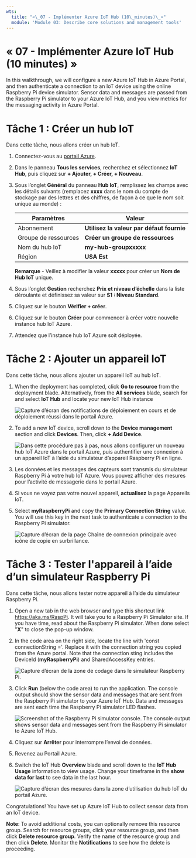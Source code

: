 ```yaml
---
wts:
  title: "«\_07 - Implémenter Azure IoT Hub (10\_minutes)\_»"
  module: 'Module 03: Describe core solutions and management tools'
---
```

# <a name="07---implement-an-azure-iot-hub-10-min"></a>« 07 - Implémenter Azure IoT Hub (10 minutes) »

In this walkthrough, we will configure a new Azure IoT Hub in Azure Portal, and then authenticate a connection to an IoT device using the online Raspberry Pi device simulator. Sensor data and messages are passed from the Raspberry Pi simulator to your Azure IoT Hub, and you view metrics for the messaging activity in Azure Portal.

# <a name="task-1-create-an-iot-hub"></a>Tâche 1 : Créer un hub IoT 

Dans cette tâche, nous allons créer un hub IoT. 

1. Connectez-vous au [portail Azure](https://portal.azure.com).

2. Dans le panneau **Tous les services**, recherchez et sélectionnez **IoT Hub**, puis cliquez sur **+ Ajouter, + Créer, + Nouveau**.

3. Sous l’onglet **Général** du panneau **Hub IoT**, remplissez les champs avec les détails suivants (remplacez **xxxx** dans le nom du compte de stockage par des lettres et des chiffres, de façon à ce que le nom soit unique au monde) :

    | Paramètres | Valeur |
    |--|--|
    | Abonnement | **Utilisez la valeur par défaut fournie** |
    | Groupe de ressources | **Créer un groupe de ressources** |
    | Nom du hub IoT | **my-hub-groupxxxxx** |
    | Région | **USA Est** |

    **Remarque** - Veillez à modifier la valeur **xxxxx** pour créer un **Nom de Hub IoT** unique.

4. Sous l’onglet **Gestion** recherchez **Prix et niveau d’échelle** dans la liste déroulante et définissez sa valeur sur **S1 : Niveau Standard**.

5. Cliquez sur le bouton **Vérifier + créer**.

6. Cliquez sur le bouton **Créer** pour commencer à créer votre nouvelle instance hub IoT Azure.

7. Attendez que l’instance hub IoT Azure soit déployée. 

# <a name="task-2-add-an-iot-device"></a>Tâche 2 : Ajouter un appareil IoT

Dans cette tâche, nous allons ajouter un appareil IoT au hub IoT. 

1. When the deployment has completed, click <bpt id="p1">**</bpt>Go to resource<ept id="p1">**</ept> from the deployment blade. Alternatively, from the <bpt id="p1">**</bpt>All services<ept id="p1">**</ept> blade, search for and select <bpt id="p2">**</bpt>IoT Hub<ept id="p2">**</ept> and locate your new IoT Hub instance

    ![Capture d’écran des notifications de déploiement en cours et de déploiement réussi dans le portail Azure.](../images/0601.png)

2. To add a new IoT device, scroll down to the <bpt id="p1">**</bpt>Device management<ept id="p1">**</ept> section and click <bpt id="p2">**</bpt>Devices<ept id="p2">**</ept>. Then, click <bpt id="p1">**</bpt>+ Add Device<ept id="p1">**</ept>.

    ![Dans cette procédure pas à pas, nous allons configurer un nouveau hub IoT Azure dans le portail Azure, puis authentifier une connexion à un appareil IoT à l’aide du simulateur d’appareil Raspberry Pi en ligne.](../images/0602.png)

3. Les données et les messages des capteurs sont transmis du simulateur Raspberry Pi à votre hub IoT Azure. Vous pouvez afficher des mesures pour l’activité de messagerie dans le portail Azure.

4. Si vous ne voyez pas votre nouvel appareil, **actualisez** la page Appareils IoT. 

5. Select <bpt id="p1">**</bpt>myRaspberryPi<ept id="p1">**</ept> and copy the <bpt id="p2">**</bpt>Primary Connection String<ept id="p2">**</ept> value. You will use this key in the next task to authenticate a connection to the Raspberry Pi simulator.

    ![Capture d’écran de la page Chaîne de connexion principale avec icône de copie en surbrillance.](../images/0603.png)

# <a name="task-3-test-the-device-using-a-raspberry-pi-simulator"></a>Tâche 3 : Tester l'appareil à l’aide d’un simulateur Raspberry Pi

Dans cette tâche, nous allons tester notre appareil à l’aide du simulateur Raspberry Pi. 

1. Open a new tab in the web browser and type this shortcut link <ph id="ph1">https://aka.ms/RaspPi</ph>. It will take you to a Raspberry Pi Simulator site. If you have time, read about the Raspberry Pi simulator. When done select "<bpt id="p1">**</bpt>X<ept id="p1">**</ept>" to close the pop-up window.

2. In the code area on the right side, locate the line with 'const connectionString ='. Replace it with the connection string you copied from the Azure portal. Note that the connection sting includes the DeviceId (<bpt id="p1">**</bpt>myRaspberryPi<ept id="p1">**</ept>) and SharedAccessKey entries.

    ![Capture d’écran de la zone de codage dans le simulateur Raspberry Pi.](../images/0604.png)

3. Click <bpt id="p1">**</bpt>Run<ept id="p1">**</ept> (below the code area) to run the application. The console output should show the sensor data and messages that are sent from the Raspberry Pi simulator to your Azure IoT Hub. Data and messages are sent each time the Raspberry Pi simulator LED flashes. 

    ![Screenshot of the Raspberry Pi simulator console.  The console output shows sensor data and messages sent from the Raspberry Pi simulator to Azure IoT Hub.](../images/0605.png)

5. Cliquez sur **Arrêter** pour interrompre l’envoi de données.

6. Revenez au Portail Azure.

7. Switch the IoT Hub <bpt id="p1">**</bpt>Overview<ept id="p1">**</ept> blade and scroll down to the <bpt id="p2">**</bpt>IoT Hub Usage<ept id="p2">**</ept> information to view usage. Change your timeframe in the <bpt id="p1">**</bpt>show data for last<ept id="p1">**</ept> to see data in the last hour.

    ![Capture d’écran des mesures dans la zone d’utilisation du hub IoT du portail Azure.](../images/0606.png)


Congratulations! You have set up Azure IoT Hub to collect sensor data from an IoT device.

<bpt id="p1">**</bpt>Note<ept id="p1">**</ept>: To avoid additional costs, you can optionally remove this resource group. Search for resource groups, click your resource group, and then click <bpt id="p1">**</bpt>Delete resource group<ept id="p1">**</ept>. Verify the name of the resource group and then click <bpt id="p1">**</bpt>Delete<ept id="p1">**</ept>. Monitor the <bpt id="p1">**</bpt>Notifications<ept id="p1">**</ept> to see how the delete is proceeding.
